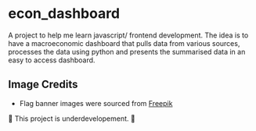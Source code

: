 # econ_dashboard
A project to help me learn javascript/ frontend development. The idea is to have a macroeconomic dashboard that pulls data from various sources, processes the data using python and presents the summarised data in an easy to access dashboard. 

## Image Credits
- Flag banner images were sourced from [Freepik](https://www.freepik.com)

🔨 This project is underdevelopement. 🔨